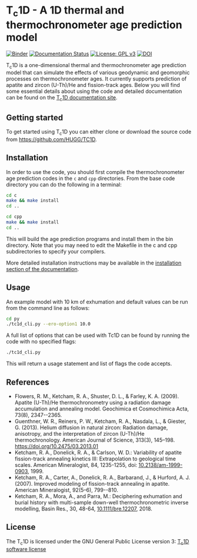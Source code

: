 # T<sub>c</sub>1D - A 1D thermal and thermochronometer age prediction model

[![Binder](https://mybinder.org/badge_logo.svg)](https://mybinder.org/v2/gh/HUGG/TC1D/HEAD?labpath=tc1d%2Fexplore_tc1d.ipynb)
[![Documentation Status](https://readthedocs.org/projects/tc1d/badge/?version=latest)](https://tc1d.readthedocs.io/en/latest/?badge=latest)
[![License: GPL v3](https://img.shields.io/badge/License-GPLv3-blue.svg)](https://www.gnu.org/licenses/gpl-3.0)
[![DOI](https://zenodo.org/badge/314177994.svg)](https://zenodo.org/badge/latestdoi/314177994)

T<sub>c</sub>1D is a one-dimensional thermal and thermochronometer age prediction model that can simulate the effects of various geodynamic and geomorphic processes on thermochronometer ages.
It currently supports prediction of apatite and zircon (U-Th)/He and fission-track ages.
Below you will find some essential details about using the code and detailed documentation can be found on the [T<sub>c</sub>1D documentation site](https://tc1d.readthedocs.io).

## Getting started

To get started using T<sub>c</sub>1D you can either clone or download the source code from https://github.com/HUGG/TC1D.

## Installation

In order to use the code, you should first compile the thermochronometer age prediction codes in the `c` and `cpp` directories. From the base code directory you can do the following in a terminal:

```bash
cd c
make && make install
cd ..

cd cpp
make && make install
cd ..
```

This will build the age prediction programs and install them in the bin directory. Note that you may need to edit the Makefile in the c and cpp subdirectories to specify your compilers.

More detailed installation instructions may be available in the [installation section of the documentation](https://tc1d.readthedocs.io/en/latest/usage.html#installation).

## Usage

An example model with 10 km of exhumation and default values can be run from the command line as follows:

```bash
cd py
./tc1d_cli.py --ero-option1 10.0
```

A full list of options that can be used with Tc1D can be found by running the code with no specified flags:

```bash
./tc1d_cli.py
```

This will return a usage statement and list of flags the code accepts.

## References

- Flowers, R. M., Ketcham, R. A., Shuster, D. L., & Farley, K. A. (2009). Apatite (U-Th)/He thermochronometry using a radiation damage accumulation and annealing model. Geochimica et Cosmochimica Acta, 73(8), 2347--2365.
- Guenthner, W. R., Reiners, P. W., Ketcham, R. A., Nasdala, L., & Giester, G. (2013). Helium diffusion in natural zircon: Radiation damage, anisotropy, and the interpretation of zircon (U-Th)/He thermochronology. American Journal of Science, 313(3), 145–198. https://doi.org/10.2475/03.2013.01
- Ketcham, R. A., Donelick, R. A., & Carlson, W. D.: Variability of apatite fission-track annealing kinetics III: Extrapolation to geological time scales. American Mineralogist, 84, 1235-1255, doi: [10.2138/am-1999-0903](https://doi.org/10.2138/am-1999-0903), 1999.
- Ketcham, R. A., Carter, A., Donelick, R. A., Barbarand, J., & Hurford, A. J. (2007). Improved modeling of fission-track annealing in apatite. American Mineralogist, 92(5–6), 799--810.
- Ketcham, R. A., Mora, A., and Parra, M.: Deciphering exhumation and burial history with multi-sample down-well thermochronometric inverse modelling, Basin Res., 30, 48-64, [10.1111/bre.12207](https://doi.org/10.1111/bre.12207), 2018.

## License

The T<sub>c</sub>1D is licensed under the GNU General Public License version 3: [T<sub>c</sub>1D software license](LICENSE)
